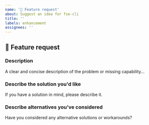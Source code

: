 ```yaml
---
name: '🧩 Feature request'
about: Suggest an idea for fse-cli
title: ''
labels: enhancement
assignees: ''
---
```


## 🧩 Feature request

### Description

<!-- ✍️--> A clear and concise description of the problem or missing capability...

### Describe the solution you'd like

<!-- ✍️--> If you have a solution in mind, please describe it.

### Describe alternatives you've considered

<!-- ✍️--> Have you considered any alternative solutions or workarounds?
